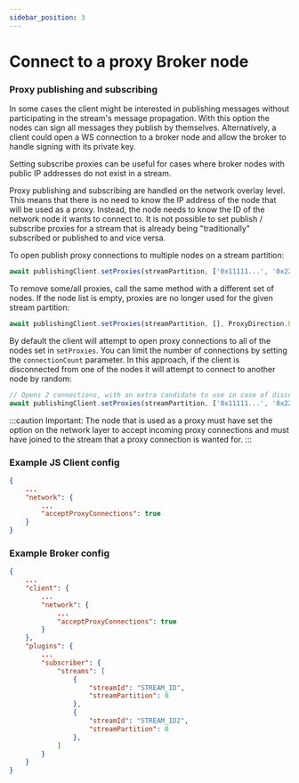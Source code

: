 ```yaml
---
sidebar_position: 3
---
```


# Connect to a proxy Broker node
### Proxy publishing and subscribing
In some cases the client might be interested in publishing messages without participating in the stream's message propagation. With this option the nodes can sign all messages they publish by themselves. Alternatively, a client could open a WS connection to a broker node and allow the broker to handle signing with its private key.

Setting subscribe proxies can be useful for cases where broker nodes with public IP addresses do not exist in a stream.

Proxy publishing and subscribing are handled on the network overlay level. This means that there is no need to know the IP address of the node that will be used as a proxy. Instead, the node needs to know the ID of the network node it wants to connect to. It is not possible to set publish / subscribe proxies for a stream that is already being "traditionally" subscribed or published to and vice versa.

To open publish proxy connections to multiple nodes on a stream partition:

```js
await publishingClient.setProxies(streamPartition, ['0x11111...', '0x22222...'], ProxyDirection.PUBLISH)
```

To remove some/all proxies, call the same method with a different set of nodes. If the node list is empty, proxies are no longer used for the given stream partition:

```js
await publishingClient.setProxies(streamPartition, [], ProxyDirection.PUBLISH)
```

By default the client will attempt to open proxy connections to all of the nodes set in  `setProxies`. You can limit the number of connections by setting the `connectionCount` parameter. In this approach, if the client is disconnected from one of the nodes it will attempt to connect to another node by random:

```js
// Opens 2 connections, with an extra candidate to use in case of disconnections
await publishingClient.setProxies(streamPartition, ['0x11111...', '0x22222...', '0x33333...'], ProxyDirection.PUBLISH, 2)
```

:::caution Important:
The node that is used as a proxy must have set the option on the network layer to accept incoming proxy connections and must have joined to the stream that a proxy connection is wanted for.
:::

### Example JS Client config

```json
{
    ...
    "network": {
        ...
        "acceptProxyConnections": true
    }
}
```

### Example Broker config

```json
{
    ...
    "client": {
        ...
        "network": {
            ...
            "acceptProxyConnections": true
        }
    },
    "plugins": {
        ...
        "subscriber": {
            "streams": [
                {
                    "streamId": "STREAM_ID",
                    "streamPartition": 0
                },
                {
                    "streamId": "STREAM_ID2",
                    "streamPartition": 0
                },
            ]
        }
    }
}
```